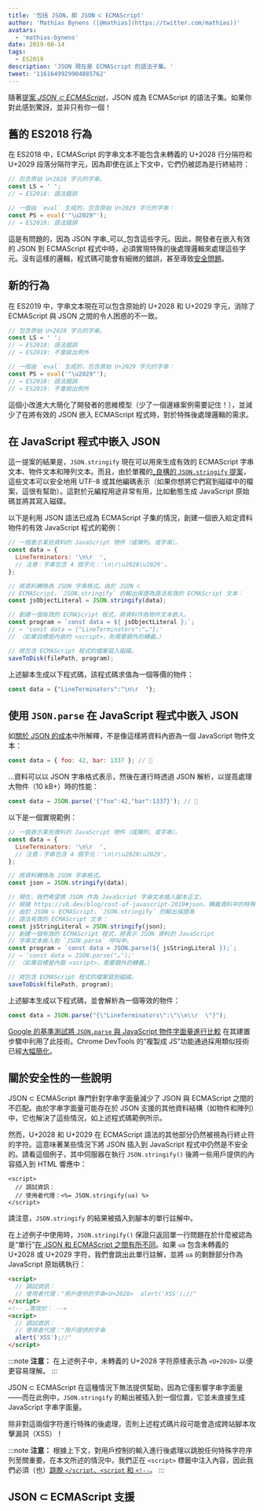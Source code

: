 ```yaml
---
title: '包括 JSON，即 JSON ⊂ ECMAScript'
author: 'Mathias Bynens ([@mathias](https://twitter.com/mathias))'
avatars:
  - 'mathias-bynens'
date: 2019-08-14
tags:
  - ES2019
description: 'JSON 現在是 ECMAScript 的語法子集。'
tweet: '1161649929904885762'
---
```

隨著[提案 _JSON ⊂ ECMAScript_](https://github.com/tc39/proposal-json-superset)，JSON 成為 ECMAScript 的語法子集。如果你對此感到驚訝，並非只有你一個！

## 舊的 ES2018 行為

在 ES2018 中，ECMAScript 的字串文本不能包含未轉義的 U+2028 行分隔符和 U+2029 段落分隔符字元，因為即使在該上下文中，它們仍被認為是行終結符：

```js
// 包含原始 U+2028 字元的字串。
const LS = ' ';
// → ES2018: 語法錯誤

// 一個由 `eval` 生成的，包含原始 U+2029 字元的字串：
const PS = eval('"\u2029"');
// → ES2018: 語法錯誤
```

這是有問題的，因為 JSON 字串_可以_包含這些字元。因此，開發者在嵌入有效的 JSON 到 ECMAScript 程式中時，必須實現特殊的後處理邏輯來處理這些字元。沒有這樣的邏輯，程式碼可能會有細微的錯誤，甚至導致[安全問題](#security)。

<!--truncate-->
## 新的行為

在 ES2019 中，字串文本現在可以包含原始的 U+2028 和 U+2029 字元，消除了 ECMAScript 與 JSON 之間的令人困惑的不一致。

```js
// 包含原始 U+2028 字元的字串。
const LS = ' ';
// → ES2018: 語法錯誤
// → ES2019: 不會拋出例外

// 一個由 `eval` 生成的，包含原始 U+2029 字元的字串：
const PS = eval('"\u2029"');
// → ES2018: 語法錯誤
// → ES2019: 不會拋出例外
```

這個小改進大大簡化了開發者的思維模型（少了一個邊緣案例需要記住！），並減少了在將有效的 JSON 嵌入 ECMAScript 程式時，對於特殊後處理邏輯的需求。

## 在 JavaScript 程式中嵌入 JSON

這一提案的結果是，`JSON.stringify` 現在可以用來生成有效的 ECMAScript 字串文本、物件文本和陣列文本。而且，由於單獨的[_良構的 `JSON.stringify` 提案](/features/well-formed-json-stringify)，這些文本可以安全地用 UTF-8 或其他編碼表示（如果你想將它們寫到磁碟中的檔案，這很有幫助）。這對於元編程用途非常有用，比如動態生成 JavaScript 原始碼並將其寫入磁碟。

以下是利用 JSON 語法已成為 ECMAScript 子集的情況，創建一個嵌入給定資料物件的有效 JavaScript 程式的範例：

```js
// 一個表示某些資料的 JavaScript 物件（或陣列、或字串）。
const data = {
  LineTerminators: '\n\r  ',
  // 注意：字串包含 4 個字元：'\n\r\u2028\u2029'。
};

// 將資料轉換為 JSON 字串格式。由於 JSON ⊂
// ECMAScript，`JSON.stringify` 的輸出保證為語法有效的 ECMAScript 文本：
const jsObjectLiteral = JSON.stringify(data);

// 創建一個有效的 ECMAScript 程式，將資料作為物件文本嵌入。
const program = `const data = ${ jsObjectLiteral };`;
// → 'const data = {"LineTerminators":"…"};'
// （如果目標是內嵌的 <script>，則需要額外的轉義。）

// 將包含 ECMAScript 程式的檔案寫入磁碟。
saveToDisk(filePath, program);
```

上述腳本生成以下程式碼，該程式碼求值為一個等價的物件：

```js
const data = {"LineTerminators":"\n\r  "};
```

## 使用 `JSON.parse` 在 JavaScript 程式中嵌入 JSON

如[關於 JSON 的成本](/blog/cost-of-javascript-2019#json)中所解釋，不是像這樣將資料內嵌為一個 JavaScript 物件文本：

```js
const data = { foo: 42, bar: 1337 }; // 🐌
```

…資料可以以 JSON 字串格式表示，然後在運行時透過 JSON 解析，以提高處理大物件（10 kB+）時的性能：

```js
const data = JSON.parse('{"foo":42,"bar":1337}'); // 🚀
```

以下是一個實現範例：

```js
// 一個表示某些資料的 JavaScript 物件（或陣列、或字串）。
const data = {
  LineTerminators: '\n\r  ',
  // 注意：字串包含 4 個字元：'\n\r\u2028\u2029'。
};

// 將資料轉換為 JSON 字串格式。
const json = JSON.stringify(data);

// 現在，我們希望將 JSON 作為 JavaScript 字串文本插入腳本正文，
// 根據 https://v8.dev/blog/cost-of-javascript-2019#json，轉義資料中的特殊字元如 `"`。
// 由於 JSON ⊂ ECMAScript，`JSON.stringify` 的輸出保證為
// 語法有效的 ECMAScript 文本：
const jsStringLiteral = JSON.stringify(json);
// 創建一個有效的 ECMAScript 程式，將表示 JSON 資料的 JavaScript
// 字串文本嵌入到 `JSON.parse` 呼叫中。
const program = `const data = JSON.parse(${ jsStringLiteral });`;
// → 'const data = JSON.parse("…");'
// （如果目標是內聯 <script>，需要額外的轉義。）

// 將包含 ECMAScript 程式的檔案寫到磁碟。
saveToDisk(filePath, program);
```

上述腳本生成以下程式碼，並會解析為一個等效的物件：

```js
const data = JSON.parse("{\"LineTerminators\":\"\\n\\r  \"}");
```

[Google 的基準測試將 `JSON.parse` 與 JavaScript 物件字面量進行比較](https://github.com/GoogleChromeLabs/json-parse-benchmark) 在其建置步驟中利用了此技術。Chrome DevTools 的“複製成 JS”功能通過採用類似技術已經[大幅簡化](https://chromium-review.googlesource.com/c/chromium/src/+/1464719/9/third_party/blink/renderer/devtools/front_end/elements/DOMPath.js)。

## 關於安全性的一些說明

JSON ⊂ ECMAScript 專門針對字串字面量減少了 JSON 與 ECMAScript 之間的不匹配。由於字串字面量可能存在於 JSON 支援的其他資料結構（如物件和陣列）中，它也解決了這些情況，如上述程式碼範例所示。

然而，U+2028 和 U+2029 在 ECMAScript 語法的其他部分仍然被視為行終止符的字符。這意味著某些情況下將 JSON 插入到 JavaScript 程式中仍然是不安全的。請看這個例子，其中伺服器在執行 `JSON.stringify()` 後將一些用戶提供的內容插入到 HTML 響應中：

```ejs
<script>
  // 調試資訊：
  // 使用者代理：<%= JSON.stringify(ua) %>
</script>
```

請注意，`JSON.stringify` 的結果被插入到腳本的單行註解中。

在上述例子中使用時，`JSON.stringify()` 保證只返回單一行問題在於什麼被認為是“單行”[在 JSON 和 ECMAScript 之間有所不同](https://speakerdeck.com/mathiasbynens/hacking-with-unicode?slide=136)。如果 `ua` 包含未轉義的 U+2028 或 U+2029 字符，我們會跳出此單行註解，並將 `ua` 的剩餘部分作為 JavaScript 原始碼執行：

```html
<script>
  // 調試資訊：
  // 使用者代理："用戶提供的字串<U+2028>  alert('XSS');//"
</script>
<!-- …等效於： -->
<script>
  // 調試資訊：
  // 使用者代理："用戶提供的字串
  alert('XSS');//"
</script>
```

:::note
**注意：** 在上述例子中，未轉義的 U+2028 字符原樣表示為 `<U+2028>` 以便更容易理解。
:::

JSON ⊂ ECMAScript 在這種情況下無法提供幫助，因為它僅影響字串字面量——而在此例中，`JSON.stringify` 的輸出被插入到一個位置，它並未直接生成 JavaScript 字串字面量。

除非對這兩個字符進行特殊的後處理，否則上述程式碼片段可能會造成跨站腳本攻擊漏洞（XSS）！

:::note
**注意：** 根據上下文，對用戶控制的輸入進行後處理以跳脫任何特殊字符序列至關重要。在本文所述的情況中，我們正在 `<script>` 標籤中注入內容，因此我們必須（也）[跳脫 `</script`、`<script` 和 `<!-​-`](https://mathiasbynens.be/notes/etago#recommendations)。
:::

## JSON ⊂ ECMAScript 支援

<feature-support chrome="66 /blog/v8-release-66#json-ecmascript"
                 firefox="yes"
                 safari="yes"
                 nodejs="10"
                 babel="yes https://github.com/babel/babel/tree/master/packages/babel-plugin-proposal-json-strings"></feature-support>
